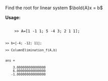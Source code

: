Find the root for linear system $\bold{A}x = b$

**Usage:**

<code>
    >> A=[1 -1 1; 5 -4 3; 2 1 1];

    >> b=[-4; -12; 11];

    >> ColumnElimination_f(A,b)
    

    ans = 

        3.000000000000000
        6.000000000000000
       -1.000000000000000
</code>